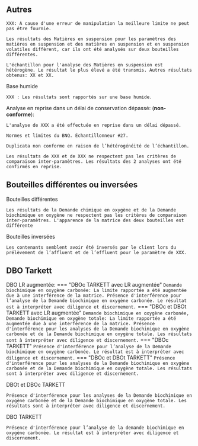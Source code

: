 
## Autres
```
XXX: À cause d'une erreur de manipulation la meilleure limite ne peut pas être fournie.
```
```
Les résultats des Matières en suspension pour les paramètres des matières en suspension et des matières en suspension et en suspension volatiles diffèrent, car ils ont été analysés sur deux bouteilles différentes.
```
```
L'échantillon pour l'analyse des Matières en suspension est hétérogène. Le résultat le plus élevé a été transmis. Autres résultats obtenus: XX et XX.
```

Base humide
```
XXX : Les résultats sont rapportés sur une base humide.
```
Analyse en reprise dans un délai de conservation dépassé: (**non-conforme**):
```
L'analyse de XXX a été effectuée en reprise dans un délai dépassé.
```
```
Normes et limites du BNQ. Échantillonneur #27.
```
```
Duplicata non conforme en raison de l’hétérogénéité de l’échantillon.
```
```
Les résultats de XXX et de XXX ne respectent pas les critères de comparaison inter-paramètres. Les résultats des 2 analyses ont été confirmés en reprise.
```

## Bouteilles différentes ou inversées
Bouteilles différentes
```
Les résultats de la Demande chimique en oxygène et de la Demande biochimique en oxygène ne respectent pas les critères de comparaison inter-paramètres. L'apparence de la matrice des deux bouteilles est différente
```
Bouteilles inversées
```
Les contenants semblent avoir été inversés par le client lors du prélèvement de l’affluent et de l’effluent pour le paramètre de XXX.
```

## DBO Tarkett
DBO LR augmentée: 
=== "DBOc TARKETT avec LR augmentée"
    ```
    Demande biochimique en oxygène carbonée: La limite rapportée a été augmentée due à une interférence de la matrice. Présence d'interférence pour l’analyse de la Demande biochimique en oxygène carbonée. Le résultat est à interpréter avec diligence et discernement.
    ```
=== "DBOc et DBOt TARKETT avec LR augmentée"
    ```
    Demande biochimique en oxygène carbonée, Demande biochimique en oxygène totale: La limite rapportée a été augmentée due à une interférence de la matrice. Présence d'interférence pour les analyses de la Demande biochimique en oxygène carbonée et de la Demande biochimique en oxygène totale. Les résultats sont à interpréter avec diligence et discernement.
    ```
=== "DBOc TARKETT"
    ```
    Présence d'interférence pour l’analyse de la Demande biochimique en oxygène carbonée. Le résultat est à interpréter avec diligence et discernement.
    ```
=== "DBOc et DBOt TARKETT"
    ```
    Présence d'interférence pour les analyses de la Demande biochimique en oxygène carbonée et de la Demande biochimique en oxygène totale. Les résultats sont à interpréter avec diligence et discernement.
    ```

DBOt et DBOc TARKETT
```
Présence d'interférence pour les analyses de la Demande biochimique en oxygène carbonée et de la Demande biochimique en oxygène totale. Les résultats sont à interpréter avec diligence et discernement.
```
DBO TARKETT
```
Présence d'interférence pour l’analyse de la demande biochimique en oxygène carbonée. Le résultat est à interpréter avec diligence et discernement.
```